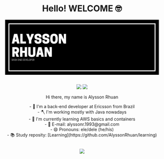 <h1 align="center">Hello! WELCOME 🤓</h1>

<div align="center">
 <img align="center" src="ALYSSON RHUAN.png" alt="banner that says Alysson Rhuan, back-end developer">
</div>

<br />

<p align="center">
 <a href="https://www.instagram.com/alyssonrhuan/"><img src="https://img.shields.io/badge/instagram-%23E4405F.svg?&style=for-the-badge&logo=instagram&logoColor=white"></a>
 <a href="https://www.linkedin.com/in/alyssonrhuan/"><img src="https://img.shields.io/badge/linkedin-%230077B5.svg?&style=for-the-badge&logo=linkedin&logoColor=white"></a>
</p>

<p align="center">Hi there, my name is Alysson Rhuan</p>

<p align="center"> 
- 🔭 I'm a back-end developer at Ericsson from Brazil<br />
- 🪓 I'm working mostly with Java nowadays<br />
- 🌱 I'm currently learning AWS basics and containers<br />
- 💬 E-mail: alyssonr.1993@gmail.com<br />
- 😄 Pronouns: ele/dele (he/his)<br />
- 📚 Study reposity: [Learning](https://github.com/AlyssonRhuan/learning)<br />
</p>

<br />

 <div align="center">
  <a href="https://github.com/AlyssonRhuan">
  <img height="180em" src="https://github-readme-stats.vercel.app/api?username=AlyssonRhuan&show_icons=true&theme=dark&include_all_commits=true&count_private=true"/>
  </div>
  <div style="display: inline_block"><br>
</div>
